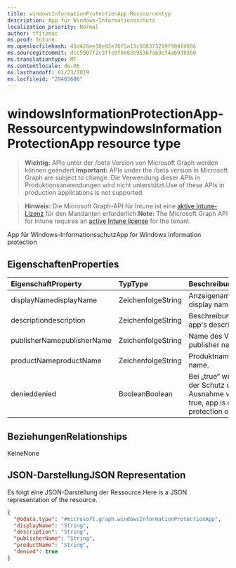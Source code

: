 ```yaml
---
title: windowsInformationProtectionApp-Ressourcentyp
description: App für Windows-Informationsschutz
localization_priority: Normal
author: tfitzmac
ms.prod: Intune
ms.openlocfilehash: 45d428ee18e92e76f5a13c568373219f904fd886
ms.sourcegitcommit: dcc5907f2c3ffc0f0e82e953b7ab9cf4ab938360
ms.translationtype: MT
ms.contentlocale: de-DE
ms.lasthandoff: 01/23/2019
ms.locfileid: "29403686"
---
```

# <a name="windowsinformationprotectionapp-resource-type"></a><span data-ttu-id="58b45-103">windowsInformationProtectionApp-Ressourcentyp</span><span class="sxs-lookup"><span data-stu-id="58b45-103">windowsInformationProtectionApp resource type</span></span>

> <span data-ttu-id="58b45-104">**Wichtig:** APIs unter der /beta Version von Microsoft Graph werden können geändert.</span><span class="sxs-lookup"><span data-stu-id="58b45-104">**Important:** APIs under the /beta version in Microsoft Graph are subject to change.</span></span> <span data-ttu-id="58b45-105">Die Verwendung dieser APIs in Produktionsanwendungen wird nicht unterstützt.</span><span class="sxs-lookup"><span data-stu-id="58b45-105">Use of these APIs in production applications is not supported.</span></span>

> <span data-ttu-id="58b45-106">**Hinweis:** Die Microsoft Graph-API für Intune ist eine [aktive Intune-Lizenz](https://go.microsoft.com/fwlink/?linkid=839381) für den Mandanten erforderlich.</span><span class="sxs-lookup"><span data-stu-id="58b45-106">**Note:** The Microsoft Graph API for Intune requires an [active Intune license](https://go.microsoft.com/fwlink/?linkid=839381) for the tenant.</span></span>

<span data-ttu-id="58b45-107">App für Windows-Informationsschutz</span><span class="sxs-lookup"><span data-stu-id="58b45-107">App for Windows information protection</span></span>

## <a name="properties"></a><span data-ttu-id="58b45-108">Eigenschaften</span><span class="sxs-lookup"><span data-stu-id="58b45-108">Properties</span></span>
|<span data-ttu-id="58b45-109">Eigenschaft</span><span class="sxs-lookup"><span data-stu-id="58b45-109">Property</span></span>|<span data-ttu-id="58b45-110">Typ</span><span class="sxs-lookup"><span data-stu-id="58b45-110">Type</span></span>|<span data-ttu-id="58b45-111">Beschreibung</span><span class="sxs-lookup"><span data-stu-id="58b45-111">Description</span></span>|
|:---|:---|:---|
|<span data-ttu-id="58b45-112">displayName</span><span class="sxs-lookup"><span data-stu-id="58b45-112">displayName</span></span>|<span data-ttu-id="58b45-113">Zeichenfolge</span><span class="sxs-lookup"><span data-stu-id="58b45-113">String</span></span>|<span data-ttu-id="58b45-114">Anzeigename der App</span><span class="sxs-lookup"><span data-stu-id="58b45-114">App display name.</span></span>|
|<span data-ttu-id="58b45-115">description</span><span class="sxs-lookup"><span data-stu-id="58b45-115">description</span></span>|<span data-ttu-id="58b45-116">Zeichenfolge</span><span class="sxs-lookup"><span data-stu-id="58b45-116">String</span></span>|<span data-ttu-id="58b45-117">Beschreibung der App</span><span class="sxs-lookup"><span data-stu-id="58b45-117">The app's description.</span></span>|
|<span data-ttu-id="58b45-118">publisherName</span><span class="sxs-lookup"><span data-stu-id="58b45-118">publisherName</span></span>|<span data-ttu-id="58b45-119">Zeichenfolge</span><span class="sxs-lookup"><span data-stu-id="58b45-119">String</span></span>|<span data-ttu-id="58b45-120">Name des Verlegers</span><span class="sxs-lookup"><span data-stu-id="58b45-120">The publisher name</span></span>|
|<span data-ttu-id="58b45-121">productName</span><span class="sxs-lookup"><span data-stu-id="58b45-121">productName</span></span>|<span data-ttu-id="58b45-122">Zeichenfolge</span><span class="sxs-lookup"><span data-stu-id="58b45-122">String</span></span>|<span data-ttu-id="58b45-123">Produktname</span><span class="sxs-lookup"><span data-stu-id="58b45-123">The product name.</span></span>|
|<span data-ttu-id="58b45-124">denied</span><span class="sxs-lookup"><span data-stu-id="58b45-124">denied</span></span>|<span data-ttu-id="58b45-125">Boolean</span><span class="sxs-lookup"><span data-stu-id="58b45-125">Boolean</span></span>|<span data-ttu-id="58b45-126">Bei „true“ wird der App der Schutz oder eine Ausnahme verweigert.</span><span class="sxs-lookup"><span data-stu-id="58b45-126">If true, app is denied protection or exemption.</span></span>|

## <a name="relationships"></a><span data-ttu-id="58b45-127">Beziehungen</span><span class="sxs-lookup"><span data-stu-id="58b45-127">Relationships</span></span>
<span data-ttu-id="58b45-128">Keine</span><span class="sxs-lookup"><span data-stu-id="58b45-128">None</span></span>

## <a name="json-representation"></a><span data-ttu-id="58b45-129">JSON-Darstellung</span><span class="sxs-lookup"><span data-stu-id="58b45-129">JSON Representation</span></span>
<span data-ttu-id="58b45-130">Es folgt eine JSON-Darstellung der Ressource.</span><span class="sxs-lookup"><span data-stu-id="58b45-130">Here is a JSON representation of the resource.</span></span>
<!-- {
  "blockType": "resource",
  "@odata.type": "microsoft.graph.windowsInformationProtectionApp"
}
-->
``` json
{
  "@odata.type": "#microsoft.graph.windowsInformationProtectionApp",
  "displayName": "String",
  "description": "String",
  "publisherName": "String",
  "productName": "String",
  "denied": true
}
```




